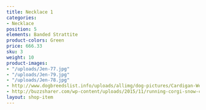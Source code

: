 ```yaml
---
title: Necklace 1
categories:
- Necklace
position: 5
elements: Banded Strattite
product-colors: Green
price: 666.33
sku: 3
weight: 10
product-images:
- "/uploads/Jen-77.jpg"
- "/uploads/Jen-79.jpg"
- "/uploads/Jen-78.jpg"
- http://www.dogbreedslist.info/uploads/allimg/dog-pictures/Cardigan-Welsh-Corgi-3.jpg
- http://buzzsharer.com/wp-content/uploads/2015/11/running-corgi-snow-cute.jpg
layout: shop-item
---
```


